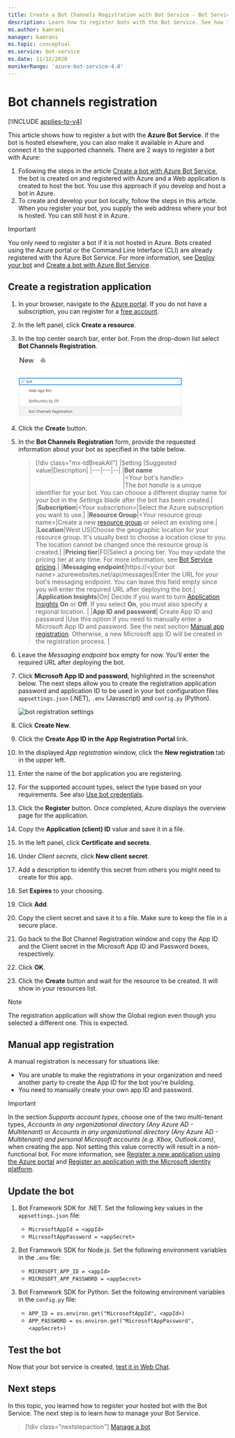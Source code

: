 ```yaml
---
title: Create a Bot Channels Registration with Bot Service - Bot Service
description: Learn how to register bots with the Bot Service. See how to connect bots to Azure Bot Service channels so that they can interact with users.
ms.author: kamrani
manager: kamrani
ms.topic: conceptual
ms.service: bot-service
ms.date: 11/12/2020
monikerRange: 'azure-bot-service-4.0'
---
```


# Bot channels registration

[!INCLUDE [applies-to-v4](includes/applies-to-v4-current.md)]

This article shows how to register a bot with the **Azure Bot Service**. If the bot is hosted elsewhere, you can also make it available in Azure and connect it to the supported channels. There are 2 ways to register a bot with Azure:

1. Following the steps in the article [Create a bot with Azure Bot Service](~/v4sdk/abs-quickstart.md), the bot is created on and registered with Azure and a Web application is created to host the bot. You use this approach if you develop and host a bot in Azure.
1. To create and develop your bot locally, follow the steps in this article. When you register your bot, you supply the web address where your bot is hosted. You can still host it in Azure.

> [!IMPORTANT]
> You only need to register a bot if it is not hosted in Azure.
Bots created using the Azure portal or the Command Line Interface (CLI) are already registered with the Azure Bot Service. For more information, see [Deploy your bot](~/bot-builder-deploy-az-cli.md) and [Create a bot with Azure Bot Service](~/v4sdk/abs-quickstart.md).

## Create a registration application

1. In your browser, navigate to the [Azure portal](https://ms.portal.azure.com). If you do not have a subscription, you can register for a <a href="https://azure.microsoft.com/free/" target="_blank">free account</a>.

1. In the left panel, click **Create a resource**.
1. In the top center search bar, enter *bot*. From the drop-down list select **Bot Channels Registration**.

    ![create bot registration](media/azure-bot-quickstarts/bot-channels-registration-create.png)

1. Click the **Create** button.
1. In the **Bot Channels Registration** form, provide the requested information about your bot as specified in the table below.

    > [!div class="mx-tdBreakAll"]
    >   |Setting |Suggested value|Description|
    >   |---|---|--|
    >   |**Bot name** <img width="200px"/>|\<Your bot's handle><img width="200px"/>|The *bot handle* is a unique identifier for your bot. You can choose a different display name for your bot in the *Settings* blade after the bot has been created.|
    >   |**Subscription**|\<Your subscription>|Select the Azure subscription you want to use.|
    >   |**Resource Group**|\<Your resource group name>|Create a new [resource group](/azure/azure-resource-manager/resource-group-overview#resource-groups) or select an existing one.|
    >   |**Location**|West US|Choose the geographic location for your resource group. It's usually best to choose a location close to you. The location cannot be changed once the resource group is created.|
    >   |**Pricing tier**|F0|Select a pricing tier. You may update the pricing tier at any time. For more information, see [Bot Service pricing](https://azure.microsoft.com/pricing/details/bot-service/).|
    >   |**Messaging endpoint**|https://\<your bot name>.azurewebsites.net/api/messages|Enter the URL for your bot's messaging endpoint. You can leave this field empty since you will enter the required URL after deploying the bot.|
    >   |**Application Insights**|On| Decide if you want to turn [Application Insights](bot-service-manage-analytics.md) **On** or **Off**. If you select **On**, you must also specify a regional location. |
    >   |**App ID and password**| Create App ID and password |Use this option if you need to manually enter a Microsoft App ID and password. See the next section [Manual app registration](#manual-app-registration). Otherwise, a new Microsoft app ID will be created in the registration process. |

1. Leave the *Messaging endpoint* box empty for now. You'll enter the required URL after deploying the bot.
1. Click **Microsoft App ID and password**, highlighted in the screenshot below.  The next steps allow you to create the registration application password and application ID to be used in your bot configuration files `appsettings.json` (.NET), `.env` (Javascript) and `config.py` (Python).

    ![bot registration settings](media/azure-bot-quickstarts/bot-channels-registration-settings.png)

1. Click **Create New**.
1. Click the **Create App ID in the App Registration Portal** link.
1. In the displayed *App registration* window, click the **New registration** tab in the upper left.
1. Enter the name of the bot application you are registering.
1. For the supported account types, select the type based on your requirements. See also [Use bot credentials](bot-service-debug-emulator.md#use-bot-credentials).
1. Click the **Register** button. Once completed, Azure displays the overview page for the application.
1. Copy the **Application (client) ID** value and save it in a file.
1. In the left panel, click **Certificate and secrets**.
1. Under *Client secrets*, click **New client secret**.
1. Add a description to identify this secret from others you might need to create for this app.
1. Set **Expires** to your choosing.
1. Click **Add**.
1. Copy the client secret and save it to a file. Make sure to keep the file in a secure place.
1. Go back to the Bot Channel Registration window and copy the App ID and the Client secret in the Microsoft App ID and Password boxes, respectively.
1. Click **OK**.
1. Click the **Create** button and wait for the resource to be created. It will show in your resources list.

> [!NOTE]
> The registration application will show the Global region even though you selected a different one. This is expected.

## Manual app registration

A manual registration is necessary for situations like:

- You are unable to make the registrations in your organization and need another party to create the App ID for the bot you're building.
- You need to manually create your own app ID and password.

> [!IMPORTANT]
> In the section *Supports account types*, choose one of the two multi-tenant types, *Accounts in any organizational directory (Any Azure AD - Multitenant)* or *Accounts in any organizational directory (Any Azure AD - Multitenant) and personal Microsoft accounts (e.g. Xbox, Outlook.com)*, when creating the app. Not setting this value correctly will result in a non-functional bot. For more information, see [Register a new application using the Azure portal](https://docs.microsoft.com/azure/active-directory/develop/quickstart-register-app#register-a-new-application-using-the-azure-portal) and [Register an application with the Microsoft identity platform](https://docs.microsoft.com/azure/active-directory/develop/quickstart-register-app#register-a-new-application-using-the-azure-portal).

## Update the bot

1. Bot Framework SDK for .NET. Set the following key values in the `appsettings.json` file:
    - `MicrosoftAppId = <appId>`
    - `MicrosoftAppPassword = <appSecret>`

1. Bot Framework SDK for Node.js. Set the following environment variables in the `.env` file:
    - `MICROSOFT_APP_ID = <appId>`
    - `MICROSOFT_APP_PASSWORD = <appSecret>`

1. Bot Framework SDK for Python. Set the following environment variables in the `config.py` file:
    - `APP_ID = os.environ.get("MicrosoftAppId", <appId>)`
    - `APP_PASSWORD = os.environ.get("MicrosoftAppPassword", <appSecret>)`

## Test the bot

Now that your bot service is created, [test it in Web Chat](v4sdk/abs-quickstart.md#test-the-bot).

## Next steps

In this topic, you learned how to register your hosted bot with the Bot Service. The next step is to learn how to manage your Bot Service.

> [!div class="nextstepaction"]
> [Manage a bot](bot-service-manage-overview.md)
